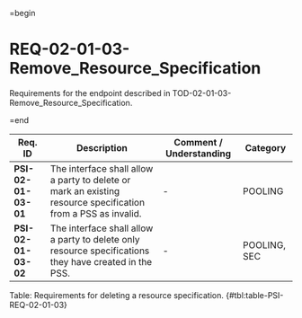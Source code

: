 =begin

# REQ-02-01-03-Remove_Resource_Specification

Requirements for the endpoint described in TOD-02-01-03-Remove_Resource_Specification.

=end

| Req. ID                        | Description                         | Comment / Understanding                  | Category                       |
| ------------------------------ | ----------------------------------- | ---------------------------------------- | ------------------------------ |
| __PSI-02-01-03-01__ | The interface shall allow a party to delete or mark an existing resource specification from a PSS as invalid. | -                       | POOLING      |
| __PSI-02-01-03-02__ | The interface shall allow a party to delete only resource specifications they have created in the PSS.        | -                       | POOLING, SEC |

Table: Requirements for deleting a resource specification. {#tbl:table-PSI-REQ-02-01-03}
